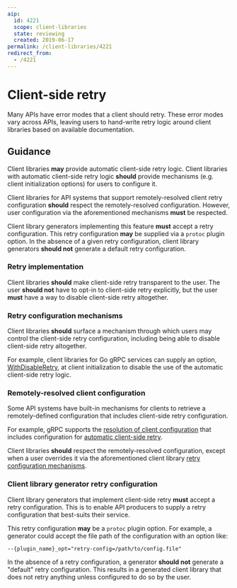 ```yaml
---
aip:
  id: 4221
  scope: client-libraries
  state: reviewing
  created: 2019-06-17
permalink: /client-libraries/4221
redirect_from:
  - /4221
---
```


# Client-side retry

Many APIs have error modes that a client should retry. These error modes vary
across APIs, leaving users to hand-write retry logic around client libraries
based on available documentation.

## Guidance

Client libraries **may** provide automatic client-side retry logic. Client
libraries with automatic client-side retry logic **should** provide mechanisms
(e.g. client initialization options) for users to configure it.

Client libraries for API systems that support remotely-resolved client retry 
configuration **should** respect the remotely-resolved configuration. However,
user configuration via the aforementioned mechanisms **must** be respected.

Client library generators implementing this feature **must** accept a retry
configuration. This retry configuration **may** be supplied via a `protoc`
plugin option. In the absence of a given retry configuration, client library
generators **should not** generate a default retry configuration.

### Retry implementation

Client libraries **should** make client-side retry transparent to the user. The
user **should not** have to opt-in to client-side retry explicitly, but the user
**must** have a way to disable client-side retry altogether.

### Retry configuration mechanisms

Client libraries **should** surface a mechanism through which users may control
the client-side retry configuration, including being able to disable client-side
retry altogether.

For example, client libraries for Go gRPC services can supply an
option, [WithDisableRetry][0], at client initialization to disable the use of 
the automatic client-side retry logic.

### Remotely-resolved client configuration

Some API systems have built-in mechanisms for clients to retrieve a
remotely-defined configuration that includes client-side retry configuration.

For example, gRPC supports the [resolution of client configuration][1] that
includes configuration for [automatic client-side retry][2].

Client libraries **should** respect the remotely-resolved configuration, except
when a user overrides it via the aforementioned client library [retry
configuration mechanisms](#retry-configuration-mechanisms).

### Client library generator retry configuration

Client library generators that implement client-side retry **must** accept a
retry configuration. This is to enable API producers to supply a retry
configuration that best-suits their service.

This retry configuration **may** be a `protoc` plugin option. For example,
a generator could accept the file path of the configuration with an option like:

`--{plugin_name}_opt="retry-config=/path/to/config.file"`

In the absence of a retry configuration, a generator **should not** generate a
"default" retry configuration. This results in a generated client library that
does not retry anything unless configured to do so by the user.

<!-- prettier-ignore-start -->
[0]: https://godoc.org/google.golang.org/grpc#WithDisableRetry
[1]: https://github.com/grpc/grpc/blob/837a99e1d49a892e6f2c46ee09a1b6b8405571c6/doc/naming.md#resolver-plugins
[2]: https://github.com/grpc/proposal/blob/d4fc009e55f95297374e821d67d679b931753a59/A6-client-retries.md
<!-- prettier-ignore-end -->
